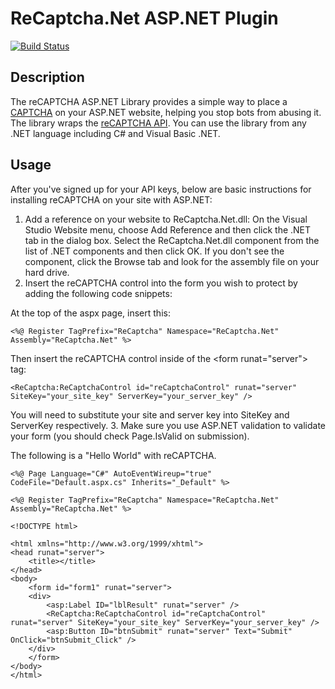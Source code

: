 # ReCaptcha.Net ASP.NET Plugin

[![Build Status](https://travis-ci.org/janssenr/ReCaptcha.Net.svg?branch=master)](https://travis-ci.org/janssenr/ReCaptcha.Net)

## Description

The reCAPTCHA ASP.NET Library provides a simple way to place a [CAPTCHA](http://www.google.com/recaptcha/) on your ASP.NET website, helping you stop bots from abusing it. The library wraps the [reCAPTCHA API](https://developers.google.com/recaptcha/intro). You can use the library from any .NET language including C# and Visual Basic .NET.

## Usage

After you've signed up for your API keys, below are basic instructions for installing reCAPTCHA on your site with ASP.NET:

1. Add a reference on your website to ReCaptcha.Net.dll: On the Visual Studio Website menu, choose Add Reference and then click the .NET tab in the dialog box. Select the ReCaptcha.Net.dll component from the list of .NET components and then click OK. If you don't see the component, click the Browse tab and look for the assembly file on your hard drive.
2. Insert the reCAPTCHA control into the form you wish to protect by adding the following code snippets:

At the top of the aspx page, insert this:

```
<%@ Register TagPrefix="ReCaptcha" Namespace="ReCaptcha.Net" Assembly="ReCaptcha.Net" %>
```

Then insert the reCAPTCHA control inside of the \<form runat="server"\> tag:

```
<ReCaptcha:ReCaptchaControl id="reCaptchaControl" runat="server" SiteKey="your_site_key" ServerKey="your_server_key" />
```

You will need to substitute your site and server key into SiteKey and ServerKey respectively.
3. Make sure you use ASP.NET validation to validate your form (you should check Page.IsValid on submission).

The following is a "Hello World" with reCAPTCHA.

```
<%@ Page Language="C#" AutoEventWireup="true" CodeFile="Default.aspx.cs" Inherits="_Default" %>

<%@ Register TagPrefix="ReCaptcha" Namespace="ReCaptcha.Net" Assembly="ReCaptcha.Net" %>

<!DOCTYPE html>

<html xmlns="http://www.w3.org/1999/xhtml">
<head runat="server">
    <title></title>
</head>
<body>
    <form id="form1" runat="server">
    <div>
        <asp:Label ID="lblResult" runat="server" />
        <ReCaptcha:ReCaptchaControl id="reCaptchaControl" runat="server" SiteKey="your_site_key" ServerKey="your_server_key" />
        <asp:Button ID="btnSubmit" runat="server" Text="Submit" OnClick="btnSubmit_Click" />
    </div>
    </form>
</body>
</html>
```